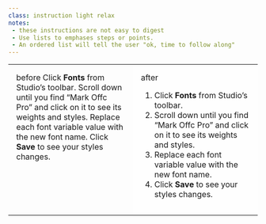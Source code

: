 ```yaml
---
class: instruction light relax
notes:
 - these instructions are not easy to digest
 - Use lists to emphases steps or points.
 - An ordered list will tell the user "ok, time to follow along"
---
```


<table style='border:none;'>
<tr>
<td style='width: 50%; vertical-align: top; padding: 1em; position: relative'>
<span class='tag'>before</span>
Click <strong>Fonts</strong> from Studio’s toolbar.
Scroll down until you find “Mark Offc Pro” and click on it to see its weights and styles.
Replace each font variable value with the new font name.
Click <strong>Save</strong> to see your styles changes.
</td>
<td style='width: 50%; vertical-align: top; padding: 1em; background: rgba(255, 255, 255 ,.5); position: relative'>
<span class='tag'>after</span>
<ol>
<li>Click <strong>Fonts</strong> from Studio’s toolbar.</li>
<li>Scroll down until you find “Mark Offc Pro” and click on it to see its weights and styles.</li>
<li>Replace each font variable value with the new font name.</li>
<li>Click <strong>Save</strong> to see your styles changes.</li>
</ol>
</td>
<tr>
</table>

